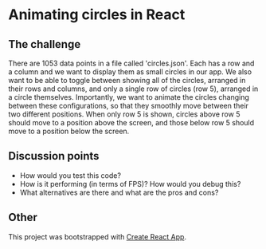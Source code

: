 
# Animating circles in React

## The challenge

There are 1053 data points in a file called 'circles.json'. Each has a row and
a column and we want to display them as small circles in our app. We also want
to be able to toggle between showing all of the circles, arranged in their rows
and columns, and only a single row of circles (row 5), arranged in a circle
themselves. Importantly, we want to animate the circles changing between these
configurations, so that they smoothly move between their two different positions.
When only row 5 is shown, circles above row 5 should move to a position above the
screen, and those below row 5 should move to a position below the screen.

## Discussion points

- How would you test this code?
- How is it performing (in terms of FPS)? How would you debug this?
- What alternatives are there and what are the pros and cons?

## Other

This project was bootstrapped with [Create React App](https://github.com/facebookincubator/create-react-app).

